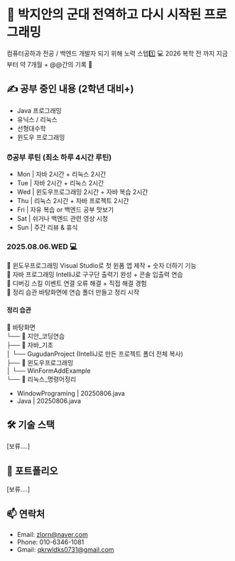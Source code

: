 # 🫡 박지안의 군대 전역하고 다시 시작된 프로그래밍 
컴퓨터공하과 전공 / 백엔드 개발자 되기 위해 노력 스텝1️⃣ 💻
2026 복학 전 까지 지금부터 약 7개월 + @@간의 기록 🧾

## ✍ 공부 중인 내용 (2학년 대비+)
- Java 프로그래밍
- 유닉스 / 리눅스
- 선형대수학
- 윈도우 프로그래밍
### ⏰공부 루틴 (최소 하루 4시간 루틴)
- Mon | 자바 2시간 + 리눅스 2시간  
- Tue | 자바 2시간 + 리눅스 2시간  
- Wed | 윈도우프로그래밍 2시간 + 자바 복습 2시간  
- Thu | 리눅스 2시간 + 자바 프로젝트 2시간  
- Fri	| 자유 복습 or 백엔드 공부 맛보기  
- Sat	| 쉬거나 백엔드 관련 영상 시청  
- Sun	| 주간 리뷰 & 휴식  

### 2025.08.06.WED 💻
💠 윈도우프로그래밍	Visual Studio로 첫 윈폼 앱 제작 + 숫자 더하기 기능  
💠 자바 프로그래밍	IntelliJ로 구구단 출력기 완성 + 콘솔 입출력 연습  
🐞 디버깅 스킬	이벤트 연결 오류 해결 + 직접 해결 경험  
📁 정리 습관	바탕화면에 연습 폴더 만들고 정리 시작  
#### 정리 습관  
📂 바탕화면  
└── 📁 지안_코딩연습  
    ├── 📁 자바_기초  
    │   └── GugudanProject (IntelliJ로 만든 프로젝트 폴더 전체 복사)  
    ├── 📁 윈도우프로그래밍  
    │   └── WinFormAddExample  
    └── 📁 리눅스_명령어정리  
- WindowPrograming | 20250806.java   
- Java | 20250806.java

## 🛠 기술 스택
[보류....]

## 📘 포트폴리오
[보류....]


## 📫 연락처
- Email: zlorn@naver.com
- Phone: 010-6346-1081
- Gmail: qkrwldks0731@gmail.com
